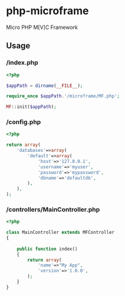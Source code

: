 php-microframe
==============

Micro PHP M[V]C Framework

## Usage

### /index.php

```php
<?php

$appPath = dirname(__FILE__);

require_once $appPath.'/microframe/MF.php';

MF::init($appPath);

```

### /config.php

```php
<?php

return array(
	'databases'=>array(
		'default'=>array(
			'host'=>'127.0.0.1',
			'username'=>'myuser',
			'password'=>'mypassword',
			'dbname'=>'defaultdb',
		),
	),
);

```

### /controllers/MainController.php

```php
<?php

class MainController extends MFController
{
	
	public function index()
	{
		return array(
			'name'=>"My App",
			'version'=>'1.0.0',
		);
	}
}

```

